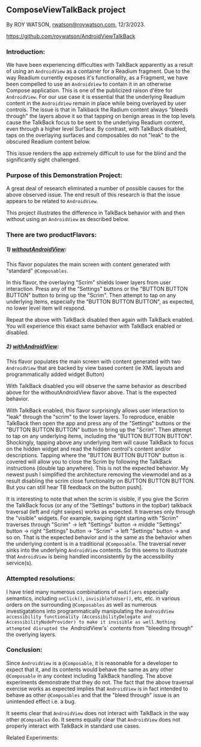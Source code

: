 ## **ComposeViewTalkBack project**

By ROY WATSON, rwatson@roywatson.com, 12/3/2023.

https://github.com/roywatson/AndroidViewTalkBack

### Introduction:

We have been experiencing difficulties with TalkBack apparently as a result of using an `AndroidView` as a container for a Readium fragment. Due to the way Readium currently exposes it's functionality, as a Fragment, we have been compelled to use an `AndroidView` to contain it in an otherwise Compose application. This is one of the publicized raison d'être for `AndroidView`. For our use case it is essential that the underlying Readium content in the `AndroidView` remain in place while being overlayed by user controls. The issue is that in Talkback the Radium content always "bleeds through" the layers above it so that tapping on benign areas in the top levels cause the TalkBack focus to be sent to the underlying Readium content, even through a higher level Surface. By contrast, with TalkBack disabled, taps on the overlaying surfaces and composables do not "leak" to the obscured Readium content below.

 This issue renders the app extremely difficult to use for the blind and the significantly sight challenged.

### Purpose of this Demonstration Project: 

A great deal of research eliminated a number of possible causes for the above observed issue. The end result of this research is that the issue appears to be related to `AndroidView`.

This project illustrates the difference in TalkBack behavior with and then without using an `AndroidView` as described below.

### There are two productFlavors:

##### 1) <u>withoutAndroidView</u>: 

This flavor populates the main screen with content generated with "standard" `@Composables`.

In this flavor, the overlaying "Scrim" shields lower layers from user interaction. Press any of the "Settings" buttons or the "BUTTON BUTTON BUTTON" button to bring up the "Scrim". Then attempt to tap on any underlying items, especially the "BUTTON BUTTON BUTTON", as expected, no lower level item will respond.

Repeat the above with TalkBack disabled then again with TalkBack enabled. You will experience this exact same behavior with TalkBack enabled or disabled.

##### 2) <u>withAndroidView</u>: 

This flavor populates the main screen with content generated with two `AndroidView` that are backed by view based content (ie XML layouts and programmatically added widget Button)

With TalkBack disabled you will observe the same behavior as described above for the withoutAndroidView flavor above. That is the expected behavior.

With TalkBack enabled, this flavor surprisingly allows user interaction to "leak" through the "scrim" to the lower layers. To reproduce, enable TalkBack then open the app and press any of the "Settings" buttons or the "BUTTON BUTTON BUTTON" button to bring up the "Scrim". Then attempt to tap on any underlying items, including the "BUTTON BUTTON BUTTON". Shockingly, tapping above any underlying item will cause TalkBack to focus on the hidden widget and read the hidden control's content and/or descriptions. Tapping where the "BUTTON BUTTON BUTTON" button is covered will allow you to close the Scrim by following the TalkBack instructions (double tap anywhere). This is not the expected behavior. My newest push I simplified the architecture removing the viewmodel and as a result disabling the scrim close functionality on BUTTON BUTTON BUTTON. But you can still hear TB feedback on the button push].

It is interesting to note that when the scrim is visible, if you give the Scrim the TalkBack focus (or any of the "Settings" buttons in the topbar) talkback traversal (left and right swipes) works as expected. It traverses only through the "visible" widgets. For example, swiping right starting with "Scrim" traverses through "Scrim" -> left "Settings" button -> middle "Settings" button -> right "Settings" button -> "Scrim" -> left "Settings" button -> and so on. That is the expected behavior and is the same as the behavior when the underlying content is in a traditional `@Composable`. The traversal never sinks into the underlying `AndroidView` contents. So this seems to illustrate that `AndroidView` is being handled inconsistently by the accessibility service(s).

### Attempted resolutions:

I have tried many numerous combinations of `modifiers` especially semantics, including `onClick()`, `invisibleToUser()`, etc, etc. in various orders on the surrounding `@Composables` as well as numerous investigatations into programmatically manipulating the `AndroidView accessibility functionality (AccessibilityDelegate and AccessibilityNodeProvider) to make it invisible as well.Nothing attempted disrupted the `AndroidView's` contents from "bleeding through" the overlying layers.

### Conclusion:

Since `AndroidView` is a `@Composable`, it is reasonable for a developer to expect that it, and its contents would behave the same as any other `@Composable` in any context including TalkBack handling. The above experiments demonstrate that they do not. The fact that the above traversal exercise works as expected implies that `AndroidView` is in fact intended to behave as other `@Composables` and that the "bleed through" issue is an unintended effect i.e. a bug.

It seems clear that `AndroidView` does not interact with TalkBack in the way other `@Compsables` do. It seems equally clear that `AndroidView` does not properly interact with TalkBack in standard use cases.

Related Experiments:









